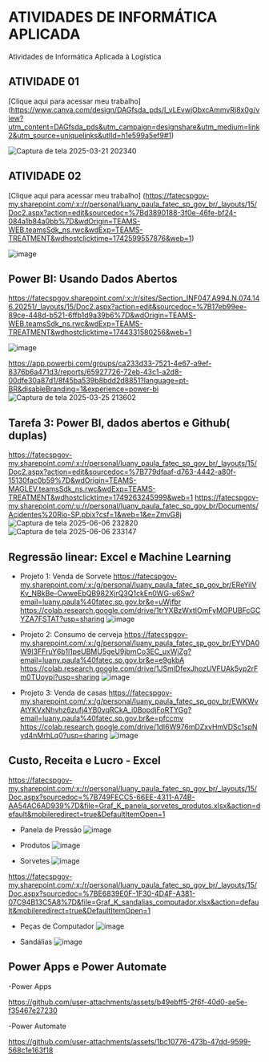 # ATIVIDADES DE INFORMÁTICA APLICADA
Atividades de Informática Aplicada à Logística
## ATIVIDADE 01
[Clique aqui para acessar meu trabalho] (https://www.canva.com/design/DAGfsda_pds/I_vLEvwjObxcAmmvRj8x0g/view?utm_content=DAGfsda_pds&utm_campaign=designshare&utm_medium=link2&utm_source=uniquelinks&utlId=h1e599a5ef9#1)

![Captura de tela 2025-03-21 202340](https://github.com/user-attachments/assets/f2b13f4a-4ae2-40cf-88ce-3c616da5c6d2)

## ATIVIDADE 02
[Clique aqui para acessar meu trabalho] (https://fatecspgov-my.sharepoint.com/:x:/r/personal/luany_paula_fatec_sp_gov_br/_layouts/15/Doc2.aspx?action=edit&sourcedoc=%7Bd3890188-3f0e-46fe-bf24-084a1b84a0bb%7D&wdOrigin=TEAMS-WEB.teamsSdk_ns.rwc&wdExp=TEAMS-TREATMENT&wdhostclicktime=1742599557876&web=1)

![image](https://github.com/user-attachments/assets/c5bab896-7933-46f2-ad98-bcb3b35a2235)

## Power BI: Usando Dados Abertos
https://fatecspgov.sharepoint.com/:x:/r/sites/Section_INF047.A994.N.074.146.20251/_layouts/15/Doc2.aspx?action=edit&sourcedoc=%7B17eb99ee-89ce-448d-b521-6ffb1d9a39b6%7D&wdOrigin=TEAMS-WEB.teamsSdk_ns.rwc&wdExp=TEAMS-TREATMENT&wdhostclicktime=1744331580256&web=1

![image](https://github.com/user-attachments/assets/4b7abbc1-9a2d-456f-8f5f-d5c2f2460cf8)

https://app.powerbi.com/groups/ca233d33-7521-4e67-a9ef-8376b6a471d3/reports/65927726-72eb-43c1-a2d8-00dfe30a87d1/8f45ba539b8bdd2d8851?language=pt-BR&disableBranding=1&experience=power-bi
![Captura de tela 2025-03-25 213602](https://github.com/user-attachments/assets/73c7405e-90f6-4574-87b3-580a50bcd340)

## Tarefa 3: Power BI, dados abertos e Github( duplas)
https://fatecspgov-my.sharepoint.com/:x:/r/personal/luany_paula_fatec_sp_gov_br/_layouts/15/Doc2.aspx?action=edit&sourcedoc=%7B779dfaaf-d763-4442-a80f-15130fac0b59%7D&wdOrigin=TEAMS-MAGLEV.teamsSdk_ns.rwc&wdExp=TEAMS-TREATMENT&wdhostclicktime=1749263245999&web=1
https://fatecspgov-my.sharepoint.com/:u:/r/personal/luany_paula_fatec_sp_gov_br/Documents/Acidentes%20Rio-SP.pbix?csf=1&web=1&e=ZmvG8j
![Captura de tela 2025-06-06 232820](https://github.com/user-attachments/assets/4dd406fc-7e68-46e5-98b2-396e986dec4d)
![Captura de tela 2025-06-06 233147](https://github.com/user-attachments/assets/8604bce3-823c-4e7b-809d-8ece900657cd)

## Regressão linear: Excel e Machine Learning
- Projeto 1: Venda de Sorvete
https://fatecspgov-my.sharepoint.com/:x:/g/personal/luany_paula_fatec_sp_gov_br/EReYilVKv_NBkBe-CwweEbQB982XjrQ3Q1ckEn0WG-u6Sw?email=luany.paula%40fatec.sp.gov.br&e=uWjfbr
https://colab.research.google.com/drive/1trYXBzWxtIOmFyMOPUBFcGCYZA7FSTAT?usp=sharing
![image](https://github.com/user-attachments/assets/c3f3f8f7-6d24-4746-93a4-ab6f1f0b67e6)

- Projeto 2: Consumo de cerveja
https://fatecspgov-my.sharepoint.com/:x:/g/personal/luany_paula_fatec_sp_gov_br/EYVDA0W9l3FFruY6b1l1peUBMU5geU9jbmCo3EC_uxWjZg?email=luany.paula%40fatec.sp.gov.br&e=e9gkbA
https://colab.research.google.com/drive/1JSmlDfexJhozUVFUAk5yp2rFm0TUoypi?usp=sharing
![image](https://github.com/user-attachments/assets/12addfde-cbb6-4c48-b011-9f258e3276ef)

- Projeto 3: Venda de casas
https://fatecspgov-my.sharepoint.com/:x:/g/personal/luany_paula_fatec_sp_gov_br/EWKWvAtYKVxNhvhz6zufj4YB0vqRCkA_i0BopdjFoRTYGg?email=luany.paula%40fatec.sp.gov.br&e=pfccmv
https://colab.research.google.com/drive/1dI6W976mDZxvHmVDSc1spNyd4nMrhLq0?usp=sharing
![image](https://github.com/user-attachments/assets/55994272-231f-4a93-8ce4-1c21977f3899)

## Custo, Receita e Lucro - Excel
https://fatecspgov-my.sharepoint.com/:x:/r/personal/luany_paula_fatec_sp_gov_br/_layouts/15/Doc.aspx?sourcedoc=%7B749FECC5-66EE-4311-A74B-AA54AC6AD939%7D&file=Graf_K_panela_sorvetes_produtos.xlsx&action=default&mobileredirect=true&DefaultItemOpen=1
- Panela de Pressão
![image](https://github.com/user-attachments/assets/b483cdcc-0daa-4374-b722-09aa8417485b)

- Produtos
![image](https://github.com/user-attachments/assets/ed3aed94-54e1-42dc-bb44-93ea8a6802f5)

- Sorvetes
![image](https://github.com/user-attachments/assets/22a16bc9-2cb5-4c4f-8a37-4dc6df4e9347)

https://fatecspgov-my.sharepoint.com/:x:/r/personal/luany_paula_fatec_sp_gov_br/_layouts/15/Doc.aspx?sourcedoc=%7BE6839E0F-1F30-4D4F-A381-07C94B13C5A8%7D&file=Graf_K_sandalias_computador.xlsx&action=default&mobileredirect=true&DefaultItemOpen=1
- Peças de Computador
![image](https://github.com/user-attachments/assets/e353de3c-5f45-4368-acdb-add6f7470be7)

- Sandálias
![image](https://github.com/user-attachments/assets/c2e021f0-d55b-48ac-ab89-068182191c6e)

## Power Apps e Power Automate
-Power Apps

https://github.com/user-attachments/assets/b49ebff5-2f6f-40d0-ae5e-f35467e27230

-Power Automate


https://github.com/user-attachments/assets/1bc10776-473b-47dd-9599-568c1e163f18
